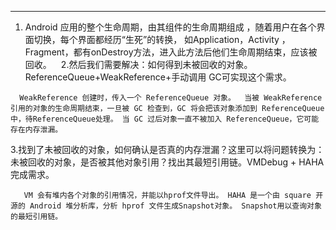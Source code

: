 
---

1. Android 应用的整个生命周期，由其组件的生命周期组成 ，随着用户在各个界面切换，每个界面都经历“生死”的转换， 如Application，Activity ，Fragment，都有onDestroy方法，进入此方法后他们生命周期结束，应该被回收。
`
`
2.然后我们需要解决：如何得到未被回收的对象。ReferenceQueue+WeakReference+手动调用 GC可实现这个需求。

`  WeakReference 创建时，传入一个 ReferenceQueue 对象。 
当被 WeakReference 引用的对象的生命周期结束，一旦被 GC 检查到，GC 将会把该对象添加到 ReferenceQueue 中，待ReferenceQueue处理。
当 GC 过后对象一直不被加入 ReferenceQueue，它可能存在内存泄漏。`

3.找到了未被回收的对象，如何确认是否真的内存泄漏？这里可以将问题转换为：未被回收的对象，是否被其他对象引用？找出其最短引用链。VMDebug + HAHA 完成需求。	

`	VM 会有堆内各个对象的引用情况，并能以hprof文件导出。
HAHA 是一个由 square 开源的 Android 堆分析库，分析 hprof 文件生成Snapshot对象。
Snapshot用以查询对象的最短引用链。`

